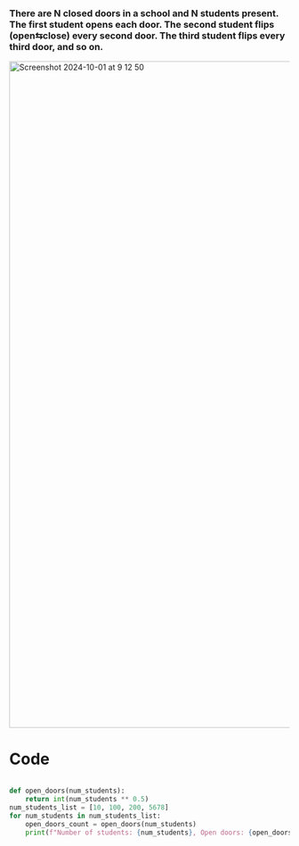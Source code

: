 ###  There are N closed doors in a school and N students present. The first student opens each door. The second student flips (open⇆close) every second door. The third student flips every third door, and so on. 
<img width="1195" alt="Screenshot 2024-10-01 at 9 12 50" src="https://github.com/user-attachments/assets/0bb4d89f-769b-4b9b-85d4-c2ef2b1bed8a">


# Code 
```.py

def open_doors(num_students):
    return int(num_students ** 0.5)
num_students_list = [10, 100, 200, 5678]
for num_students in num_students_list:
    open_doors_count = open_doors(num_students)
    print(f"Number of students: {num_students}, Open doors: {open_doors_count}")
```
